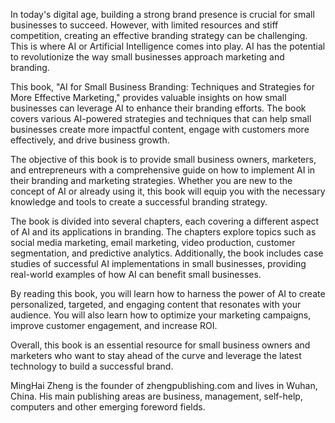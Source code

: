 

In today's digital age, building a strong brand presence is crucial for small businesses to succeed. However, with limited resources and stiff competition, creating an effective branding strategy can be challenging. This is where AI or Artificial Intelligence comes into play. AI has the potential to revolutionize the way small businesses approach marketing and branding.

This book, "AI for Small Business Branding: Techniques and Strategies for More Effective Marketing," provides valuable insights on how small businesses can leverage AI to enhance their branding efforts. The book covers various AI-powered strategies and techniques that can help small businesses create more impactful content, engage with customers more effectively, and drive business growth.

The objective of this book is to provide small business owners, marketers, and entrepreneurs with a comprehensive guide on how to implement AI in their branding and marketing strategies. Whether you are new to the concept of AI or already using it, this book will equip you with the necessary knowledge and tools to create a successful branding strategy.

The book is divided into several chapters, each covering a different aspect of AI and its applications in branding. The chapters explore topics such as social media marketing, email marketing, video production, customer segmentation, and predictive analytics. Additionally, the book includes case studies of successful AI implementations in small businesses, providing real-world examples of how AI can benefit small businesses.

By reading this book, you will learn how to harness the power of AI to create personalized, targeted, and engaging content that resonates with your audience. You will also learn how to optimize your marketing campaigns, improve customer engagement, and increase ROI.

Overall, this book is an essential resource for small business owners and marketers who want to stay ahead of the curve and leverage the latest technology to build a successful brand.

MingHai Zheng is the founder of zhengpublishing.com and lives in Wuhan, China. His main publishing areas are business, management, self-help, computers and other emerging foreword fields.
